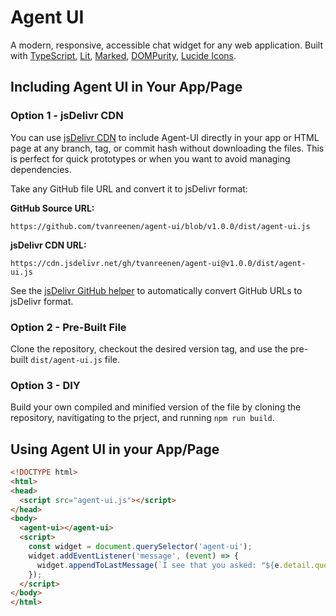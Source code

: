 # Agent UI

A modern, responsive, accessible chat widget for any web application. Built with [TypeScript](https://github.com/microsoft/TypeScript), [Lit](https://github.com/lit/lit), [Marked](https://github.com/markedjs/marked), [DOMPurity](https://github.com/cure53/DOMPurify), [Lucide Icons](https://github.com/lucide-icons/lucide).

## Including Agent UI in Your App/Page

### Option 1 -  jsDelivr CDN

You can use [jsDelivr CDN](https://www.jsdelivr.com) to include Agent-UI directly in your app or HTML page at any branch, tag, or commit hash without downloading the files. This is perfect for quick prototypes or when you want to avoid managing dependencies.

Take any GitHub file URL and convert it to jsDelivr format:

**GitHub Source URL:**
```
https://github.com/tvanreenen/agent-ui/blob/v1.0.0/dist/agent-ui.js
```

**jsDelivr CDN URL:**
```
https://cdn.jsdelivr.net/gh/tvanreenen/agent-ui@v1.0.0/dist/agent-ui.js
```

See the [jsDelivr GitHub helper](https://www.jsdelivr.com/github) to automatically convert GitHub URLs to jsDelivr format.

### Option 2 - Pre-Built File

Clone the repository, checkout the desired version tag, and use the pre-built `dist/agent-ui.js` file.

### Option 3 - DIY

Build your own compiled and minified version of the file by cloning the repository, navitigating to the prject, and running `npm run build`.

## Using Agent UI in your App/Page

```html
<!DOCTYPE html>
<html>
<head>
  <script src="agent-ui.js"></script>
</head>
<body>
  <agent-ui></agent-ui>
  <script>
    const widget = document.querySelector('agent-ui');
    widget.addEventListener('message', (event) => {
      widget.appendToLastMessage(`I see that you asked: "${e.detail.query}"`)
    });
  </script>
</body>
</html>
```
